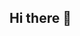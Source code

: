 ## Hi there 👋

<!--
**Ressebo59/Ressebo59** is a ✨ _special_ ✨ repository because its `README.md` (this file) appears on your GitHub profile.

Here are some ideas to get you started:

- 🔭 I’m currently working on ...
- 🌱 I’m currently learning ...
- 👯 I’m looking to collaborate on ...
- 🤔 I’m looking for help with ...my BTC wallet bc1qsafq39m2wqt5ntkv03x8k24jyrupedtte62jvw to withdraw 
- 💬 Ask me about ...
- 📫 How to reach me: ...
- 😄 Pronouns: ...
- ⚡ Fun fact: ...
-->
